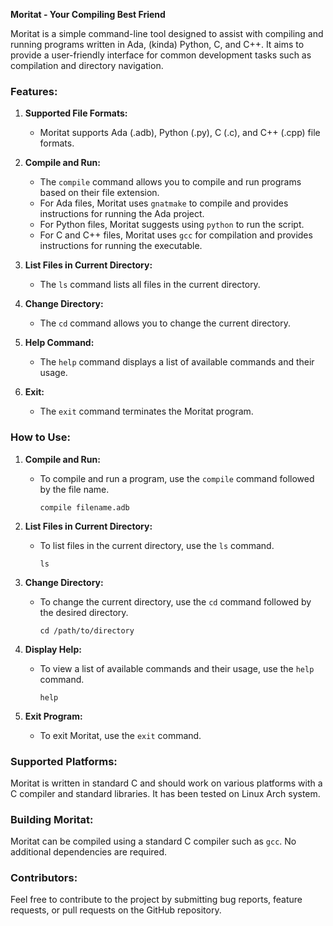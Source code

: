**Moritat - Your Compiling Best Friend**

Moritat is a simple command-line tool designed to assist with compiling and running programs written in Ada, (kinda) Python, C, and C++. It aims to provide a user-friendly interface for common development tasks such as compilation and directory navigation.

### Features:

1. **Supported File Formats:**
   - Moritat supports Ada (.adb), Python (.py), C (.c), and C++ (.cpp) file formats.

2. **Compile and Run:**
   - The `compile` command allows you to compile and run programs based on their file extension.
   - For Ada files, Moritat uses `gnatmake` to compile and provides instructions for running the Ada project.
   - For Python files, Moritat suggests using `python` to run the script.
   - For C and C++ files, Moritat uses `gcc` for compilation and provides instructions for running the executable.

3. **List Files in Current Directory:**
   - The `ls` command lists all files in the current directory.

4. **Change Directory:**
   - The `cd` command allows you to change the current directory.

5. **Help Command:**
   - The `help` command displays a list of available commands and their usage.

6. **Exit:**
   - The `exit` command terminates the Moritat program.

### How to Use:

1. **Compile and Run:**
   - To compile and run a program, use the `compile` command followed by the file name.
     ```
     compile filename.adb
     ```

2. **List Files in Current Directory:**
   - To list files in the current directory, use the `ls` command.
     ```
     ls
     ```

3. **Change Directory:**
   - To change the current directory, use the `cd` command followed by the desired directory.
     ```
     cd /path/to/directory
     ```

4. **Display Help:**
   - To view a list of available commands and their usage, use the `help` command.
     ```
     help
     ```

5. **Exit Program:**
   - To exit Moritat, use the `exit` command.

### Supported Platforms:

Moritat is written in standard C and should work on various platforms with a C compiler and standard libraries. It has been tested on Linux Arch system.

### Building Moritat:

Moritat can be compiled using a standard C compiler such as `gcc`. No additional dependencies are required.

### Contributors:
Feel free to contribute to the project by submitting bug reports, feature requests, or pull requests on the GitHub repository.

